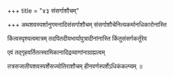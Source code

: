 +++
title = "४३ संसर्गाशौचम्"

+++
अथशवस्पर्शानुगमनादिसंसर्गाशौचम् संसर्गाशौचेनित्यकर्मानधिकारोनास्ति

किंत्वस्पृश्यत्वमात्रम् तदपितदीयभार्यापुत्रादीनांनास्ति किंतुसंसर्गकर्तुरेव

एवं तद्गृहवर्तितत्स्वामिकानादिद्रव्याणांनाग्राह्यत्वम्

तत्रसजातीयशवस्पर्शेसज्योतिराशौचम् हीनवर्णस्पर्शेऽधिकंकल्प्यम् ॥
